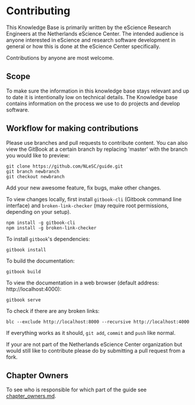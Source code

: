 # Contributing

This Knowledge Base is primarily written by the eScience Research Engineers at the Netherlands eScience Center. The intended audience is anyone interested in eScience and research software development in general or how this is done at the eScience Center specifically.

Contributions by anyone are most welcome.

## Scope

To make sure the information in this knowledge base stays relevant and  up to date it is intentionally low on technical details. The Knowledge base contains information on the process we use to do projects and develop software.

## Workflow for making contributions

Please use branches and pull requests to contribute content. You can also view the GitBook at a certain branch by replacing 'master' with the branch you would like to preview:

```
git clone https://github.com/NLeSC/guide.git
git branch newbranch
git checkout newbranch
```
Add your new awesome feature, fix bugs, make other changes.

To view changes locally, first install ``gitbook-cli`` (Gitbook command line interface) and ``broken-link-checker`` (may require root permissions, depending on your setup).

```
npm install -g gitbook-cli
npm install -g broken-link-checker
```

To install ``gitbook``'s dependencies:

```
gitbook install
```

To build the documentation:

```
gitbook build
```

To view the documentation in a web browser (default address: http://localhost:4000):
```
gitbook serve
```

To check if there are any broken links:
```
blc --exclude http://localhost:8000 --recursive http://localhost:4000
```

If everything works as it should, ``git add``, ``commit`` and ``push`` like normal.

If your are not part of the Netherlands eScience Center organization but would still like to contribute please do by submitting a pull request from a fork.

## Chapter Owners

To see who is responsible for which part of the guide see [chapter_owners.md](chapter_owners.md).

